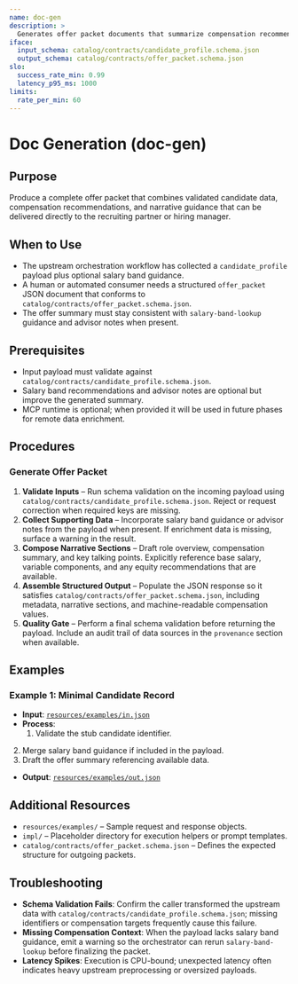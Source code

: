 ```yaml
---
name: doc-gen
description: >
  Generates offer packet documents that summarize compensation recommendations and candidate-specific details.
iface:
  input_schema: catalog/contracts/candidate_profile.schema.json
  output_schema: catalog/contracts/offer_packet.schema.json
slo:
  success_rate_min: 0.99
  latency_p95_ms: 1000
limits:
  rate_per_min: 60
---
```


# Doc Generation (doc-gen)

## Purpose
Produce a complete offer packet that combines validated candidate data, compensation recommendations, and narrative guidance that can be delivered directly to the recruiting partner or hiring manager.

## When to Use
- The upstream orchestration workflow has collected a `candidate_profile` payload plus optional salary band guidance.
- A human or automated consumer needs a structured `offer_packet` JSON document that conforms to `catalog/contracts/offer_packet.schema.json`.
- The offer summary must stay consistent with `salary-band-lookup` guidance and advisor notes when present.

## Prerequisites
- Input payload must validate against `catalog/contracts/candidate_profile.schema.json`.
- Salary band recommendations and advisor notes are optional but improve the generated summary.
- MCP runtime is optional; when provided it will be used in future phases for remote data enrichment.

## Procedures

### Generate Offer Packet
1. **Validate Inputs** – Run schema validation on the incoming payload using `catalog/contracts/candidate_profile.schema.json`. Reject or request correction when required keys are missing.
2. **Collect Supporting Data** – Incorporate salary band guidance or advisor notes from the payload when present. If enrichment data is missing, surface a warning in the result.
3. **Compose Narrative Sections** – Draft role overview, compensation summary, and key talking points. Explicitly reference base salary, variable components, and any equity recommendations that are available.
4. **Assemble Structured Output** – Populate the JSON response so it satisfies `catalog/contracts/offer_packet.schema.json`, including metadata, narrative sections, and machine-readable compensation values.
5. **Quality Gate** – Perform a final schema validation before returning the payload. Include an audit trail of data sources in the `provenance` section when available.

## Examples

### Example 1: Minimal Candidate Record
- **Input**: [`resources/examples/in.json`](resources/examples/in.json)
- **Process**:
  1. Validate the stub candidate identifier.
 2. Merge salary band guidance if included in the payload.
 3. Draft the offer summary referencing available data.
- **Output**: [`resources/examples/out.json`](resources/examples/out.json)

## Additional Resources
- `resources/examples/` – Sample request and response objects.
- `impl/` – Placeholder directory for execution helpers or prompt templates.
- `catalog/contracts/offer_packet.schema.json` – Defines the expected structure for outgoing packets.

## Troubleshooting
- **Schema Validation Fails**: Confirm the caller transformed the upstream data with `catalog/contracts/candidate_profile.schema.json`; missing identifiers or compensation targets frequently cause this failure.
- **Missing Compensation Context**: When the payload lacks salary band guidance, emit a warning so the orchestrator can rerun `salary-band-lookup` before finalizing the packet.
- **Latency Spikes**: Execution is CPU-bound; unexpected latency often indicates heavy upstream preprocessing or oversized payloads.
